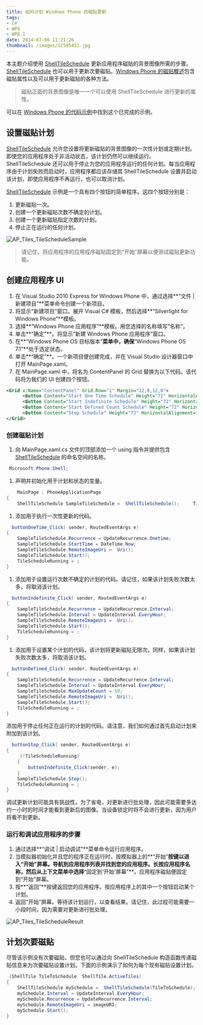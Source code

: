 ```yaml
---
title: 如何计划 Windows Phone 的磁贴更新
tags:
- C#
- WP8
- WP8.1
date: 2014-07-06 11:21:26
thumbnail: /images/IC505451.jpg
---
```


本主题介绍使用 [ShellTileSchedule](http://msdn.microsoft.com/zh-cn/library/microsoft.phone.shell.shelltileschedule.aspx) 更新应用程序磁贴的背景图像所需的步骤。[ShellTileSchedule](http://msdn.microsoft.com/zh-cn/library/microsoft.phone.shell.shelltileschedule.aspx) 也可以用于更新次要磁贴。[Windows Phone 的磁贴概述](http://msdn.microsoft.com/zh-cn/library/hh202948.aspx)包含磁贴属性以及可以用于更新磁贴的各种方法。

> 磁贴正面的背景图像是唯一一个可以使用 ShellTileSchedule 进行更新的属性。

可以在 [Windows Phone 的代码示例](http://msdn.microsoft.com/zhcn/library/ff431744.aspx)中找到这个已完成的示例。

<!--more-->
## 设置磁贴计划

[ShellTileSchedule](http://msdn.microsoft.com/zh-cn/library/microsoft.phone.shell.shelltileschedule.aspx) 允许您设置将更新磁贴的背景图像的一次性计划或定期计划。即使您的应用程序处于非活动状态，该计划仍然可以继续运行。ShellTileSchedule 还可以用于停止为您的应用程序运行的任何计划。每当应用程序由于计划失败而启动时，应用程序都应该存储其 ShellTileSchedule 设置并启动该计划，即使应用程序不再运行，也可以取消计划。

[ShellTileSchedule](http://msdn.microsoft.com/zh-cn/library/microsoft.phone.shell.shelltileschedule.aspx) 示例是一个具有四个按钮的简单程序。这四个按钮分别是：

1.  更新磁贴一次。
2.  创建一个更新磁贴次数不确定的计划。
3.  创建一个更新磁贴指定次数的计划。
4.  停止正在运行的任何计划。

![AP_Tiles_TileScheduleSample](/images/IC505451.jpg)
      
> 请记住，将应用程序的应用程序磁贴固定到“开始”屏幕以便测试磁贴更新功能。


## 创建应用程序 UI

1.  在 Visual Studio 2010 Express for Windows Phone 中，通过选择**“文件 | 新建项目”**菜单命令创建一个新项目。
2.  将显示“新建项目”窗口。展开 Visual C# 模板，然后选择**“Silverlight for Windows Phone”**模板。
3.  选择**“Windows Phone 应用程序”**模板。用您选择的名称填写“名称”。
4.  单击**“确定”**。将显示“新建 Windows Phone 应用程序”窗口。
5.  在**“Windows Phone OS 目标版本”**菜单中，确保**“Windows Phone OS 7.1”**处于选定状态。
6.  单击**“确定”**。一个新项目便创建完成，并在 Visual Studio 设计器窗口中打开 MainPage.xaml。
7.  在 MainPage.xaml 中，将名为 ContentPanel 的 Grid 替换为以下代码。该代码将为我们的 UI 创建四个按钮。

```xml
<Grid x:Name="ContentPanel" Grid.Row="1" Margin="12,0,12,0">
      <Button Content="Start One Time Schedule" Height="72" HorizontalAlignment="Center" Margin="38,42,38,0" Name="buttonOneTime" VerticalAlignment="Top" Width="400" Click="buttonOneTime_Click" />
      <Button Content="Start Indefinite Schedule" Height="72" HorizontalAlignment="Center"  Margin="38,120,38,0" Name="buttonIndefinite" VerticalAlignment="Top" Width="400" Click="buttonIndefinite_Click" />
      <Button Content="Start Defined Count Schedule" Height="72" HorizontalAlignment="Center"  Margin="38,198,38,0" Name="buttonDefined" VerticalAlignment="Top" Width="400"  Click="buttonDefined_Click"/>
      <Button Content="Stop Schedule" Height="72" HorizontalAlignment="Center" Margin="38,276,38,0" Name="buttonStop" VerticalAlignment="Top" Width="400" Click="buttonStop_Click" />
</Grid>
```

### 创建磁贴计划


1.  向 MainPage.xaml.cs 文件的顶部添加一个 using 指令并提供包含 [ShellTileSchedule]( http://msdn.microsoft.com/zh-cn/library/microsoft.phone.shell.shelltileschedule.aspx) 的命名空间的名称。

```csharp
 Microsoft.Phone.Shell;
```

1.  声明并初始化用于计划和状态的变量。


```csharp
    MainPage : PhoneApplicationPage
{
    ShellTileSchedule SampleTileSchedule =  ShellTileSchedule();     TileScheduleRunning = ;
```

1.  添加用于执行一次性更新的代码。

```csharp
  buttonOneTime_Click( sender, RoutedEventArgs e)
{    
    SampleTileSchedule.Recurrence = UpdateRecurrence.Onetime;    
    SampleTileSchedule.StartTime = DateTime.Now;
    SampleTileSchedule.RemoteImageUri =  Uri();
    SampleTileSchedule.Start();
    TileScheduleRunning = ;
}
```
1.  添加用于设置运行次数不确定的计划的代码。请记住，如果该计划失败次数太多，将取消该计划。

```csharp
  buttonIndefinite_Click( sender, RoutedEventArgs e)
{    
    SampleTileSchedule.Recurrence = UpdateRecurrence.Interval;    
    SampleTileSchedule.Interval = UpdateInterval.EveryHour;
    SampleTileSchedule.RemoteImageUri =  Uri();
    SampleTileSchedule.Start();
    TileScheduleRunning = ;
}
```

1.  添加用于设置某个计划的代码，该计划将更新磁贴无限次。同样，如果该计划失败次数太多，将取消该计划。

```csharp
  buttonDefined_Click( sender, RoutedEventArgs e)
{    
    SampleTileSchedule.Recurrence = UpdateRecurrence.Interval;    
    SampleTileSchedule.Interval = UpdateInterval.EveryHour;    
    SampleTileSchedule.MaxUpdateCount = 50;
    SampleTileSchedule.RemoteImageUri =  Uri();
    SampleTileSchedule.Start();
    TileScheduleRunning = ;
}
```

添加用于停止任何正在运行的计划的代码。请注意，我们如何通过首先启动计划来附加到该计划。

```csharp
  buttonStop_Click( sender, RoutedEventArgs e)
{    
     (!TileScheduleRunning)
    {
        buttonIndefinite_Click(sender, e);
    }
    SampleTileSchedule.Stop();
    TileScheduleRunning = ;
}
```

调试更新计划可能具有挑战性。为了省电，对更新进行批处理，因此可能需要多达约一小时的时间才能看到更新后的图像。当设备锁定时将不会进行更新，因为用户将看不到更新。

### 运行和调试应用程序的步骤



1.  通过选择**“调试 | 启动调试”**菜单命令运行应用程序。
2.  当模拟器初始化并且您的程序正在运行时，按模拟器上的**“开始”**按键以进入“开始”屏幕。导航到应用程序列表并找到您的应用程序。长按应用程序名称，然后从上下文菜单中选择**“固定到‘开始'屏幕”**。应用程序磁贴便固定到“开始”屏幕。
3.  按**“返回”**按键返回您的应用程序。按应用程序上的其中一个按钮启动某个计划。
4.  返回“开始”屏幕。等待该计划运行，以查看结果。请记住，此过程可能需要一小段时间，因为需要对更新进行批处理。

![AP_Tiles_TileScheduleResult](/images/IC505452.jpg)

## 计划次要磁贴

尽管该示例没有次要磁贴，但您也可以通过向 ShellTileSchedule 构造函数传递磁贴信息来为次要磁贴设置计划。下面的示例演示了如何为每个现有磁贴设置计划。

```csharp
 (ShellTile TileToSchedule  ShellTile.ActiveTiles)
{
    ShellTileSchedule mySchedule =  ShellTileSchedule(TileToSchedule);
    mySchedule.Interval = UpdateInterval.EveryHour;
    mySchedule.Recurrence = UpdateRecurrence.Interval;
    mySchedule.RemoteImageUri = imageURI;
    mySchedule.Start();
}
```

